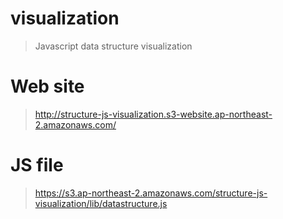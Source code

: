 # visualization
> Javascript data structure visualization

# Web site
> http://structure-js-visualization.s3-website.ap-northeast-2.amazonaws.com/

# JS file
> https://s3.ap-northeast-2.amazonaws.com/structure-js-visualization/lib/datastructure.js
